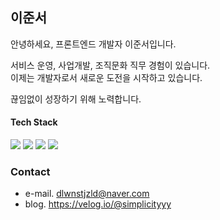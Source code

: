 ## 이준서
안녕하세요, 프론트엔드 개발자 이준서입니다.

서비스 운영, 사업개발, 조직문화 직무 경험이 있습니다.   
이제는 개발자로서 새로운 도전을 시작하고 있습니다. 

끊임없이 성장하기 위해 노력합니다.

#### Tech Stack
<img src="https://img.shields.io/badge/HTML5-E34F26?style=flat-square&amp;logo=HTML5&amp;logoColor=white" /> <img src="https://img.shields.io/badge/CSS3-1572B6?style=flat-square&amp;logo=CSS3&amp;logoColor=white" /> <img src="https://img.shields.io/badge/Javascript-F7DF1E?style=flat-square&logo=Javascript&logoColor=white"/> <img src="https://img.shields.io/badge/React-61DAFB?style=flat-square&logo=React&logoColor=black"/> 



### Contact
- e-mail. dlwnstjzld@naver.com    
- blog.  https://velog.io/@simplicityyy


